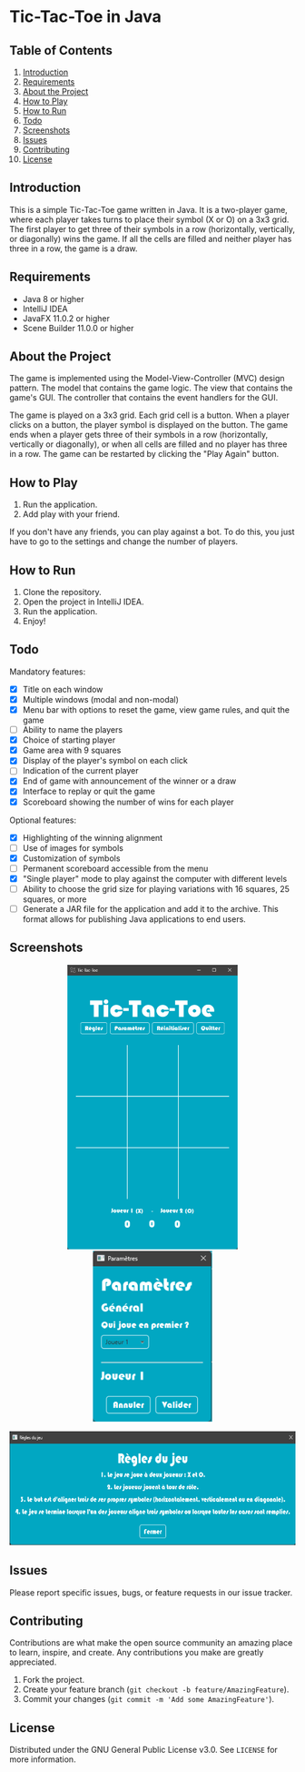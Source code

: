 # Tic-Tac-Toe in Java

## Table of Contents
1. [Introduction](#introduction)
2. [Requirements](#requirements)
3. [About the Project](#about-the-project)
4. [How to Play](#how-to-play)
5. [How to Run](#how-to-run)
6. [Todo](#todo)
7. [Screenshots](#screenshots)
8. [Issues](#issues)
9. [Contributing](#contributing)
10. [License](#license)

## Introduction

This is a simple Tic-Tac-Toe game written in Java. It is a two-player game, where each player takes turns to place their symbol (X or O) on a 3x3 grid. The first player to get three of their symbols in a row (horizontally, vertically, or diagonally) wins the game. If all the cells are filled and neither player has three in a row, the game is a draw.

## Requirements

- Java 8 or higher
- IntelliJ IDEA
- JavaFX 11.0.2 or higher
- Scene Builder 11.0.0 or higher

## About the Project

The game is implemented using the Model-View-Controller (MVC) design pattern. The model that contains the game logic. The view that contains the game's GUI. The controller that contains the event handlers for the GUI.

The game is played on a 3x3 grid. Each grid cell is a button. When a player clicks on a button, the player symbol is displayed on the button. The game ends when a player gets three of their symbols in a row (horizontally, vertically or diagonally), or when all cells are filled and no player has three in a row. The game can be restarted by clicking the "Play Again" button.

## How to Play

1. Run the application.
2. Add play with your friend.

If you don't have any friends, you can play against a bot. To do this, you just have to go to the settings and change the number of players.

## How to Run

1. Clone the repository.
2. Open the project in IntelliJ IDEA.
3. Run the application.
4. Enjoy!

## Todo

Mandatory features:

- [x] Title on each window
- [x] Multiple windows (modal and non-modal)
- [x] Menu bar with options to reset the game, view game rules, and quit the game
- [ ] Ability to name the players
- [x] Choice of starting player
- [x] Game area with 9 squares
- [x] Display of the player's symbol on each click
- [ ] Indication of the current player
- [x] End of game with announcement of the winner or a draw
- [x] Interface to replay or quit the game
- [x] Scoreboard showing the number of wins for each player

Optional features:

- [x] Highlighting of the winning alignment
- [ ] Use of images for symbols
- [x] Customization of symbols
- [ ] Permanent scoreboard accessible from the menu
- [x] "Single player" mode to play against the computer with different levels
- [ ] Ability to choose the grid size for playing variations with 16 squares, 25 squares, or more
- [ ] Generate a JAR file for the application and add it to the archive. This format allows for publishing Java applications to end users.

## Screenshots

<p align="center">
  <img src="img/game.png" height="500px"></a>
  <img src="img/settings.png" height="300px"></a>
</p>
<p align="center">
  <img src="img/rules.png" height="200px"></a>
</p>

## Issues

Please report specific issues, bugs, or feature requests in our issue tracker.

## Contributing

Contributions are what make the open source community an amazing place to learn, inspire, and create. Any contributions you make are greatly appreciated.

1. Fork the project.
2. Create your feature branch (`git checkout -b feature/AmazingFeature`).
3. Commit your changes (`git commit -m 'Add some AmazingFeature'`).

## License

Distributed under the GNU General Public License v3.0. See `LICENSE` for more information.


